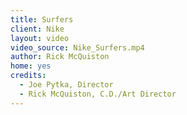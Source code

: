 ```yaml
---
title: Surfers
client: Nike
layout: video
video_source: Nike_Surfers.mp4
author: Rick McQuiston
home: yes
credits:
  - Joe Pytka, Director
  - Rick McQuiston, C.D./Art Director
---
```


